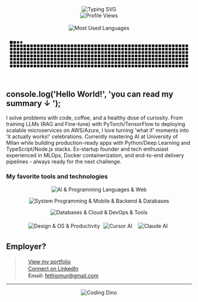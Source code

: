 <div align="center">
  <img src="https://readme-typing-svg.herokuapp.com?font=Fira+Code&size=32&duration=2800&pause=2000&color=ffffff&center=true&vCenter=true&width=940&lines=Hello%2C+I'm+Fethi+Omur+%F0%9F%91%8B;AI+Engineer+%26+Tech+Enthusiast;Building+Production-Ready+AI+Systems;Fine-tuning+LLMs+%26+Deep+Learning" alt="Typing SVG" />
</div>

<div align="center">
  <img src="https://komarev.com/ghpvc/?username=FethiOmur&color=0d1117&labelColor=ffffff&style=for-the-badge&label=Profile+Views" alt="Profile Views" height="50" />
</div>

<br/>

<div align="center">
  <img height="220em" src="https://github-readme-stats.vercel.app/api/top-langs/?username=FethiOmur&layout=compact&langs_count=8&theme=dark&hide_border=true&title_color=ffffff&text_color=ffffff&bg_color=0D1117&card_width=500" alt="Most Used Languages" />
</div>

<br/>

<div align="center">
  <img src="https://raw.githubusercontent.com/FethiOmur/FethiOmur/output/snake.svg" alt="Snake animation" />
</div>

## console.log('Hello World!', 'you can read my summary ↓	');

I solve problems with code, coffee, and a healthy dose of curiosity. From training LLMs (RAG and Fine-tune) with PyTorch/TensorFlow to deploying scalable microservices on AWS/Azure, I love turning 'what if' moments into 'it actually works!' celebrations. Currently mastering AI at University of Milan while building production-ready apps with Python/Deep Learning and TypeScript/Node.js stacks. Ex-startup founder and tech enthusiast experienced in MLOps, Docker containerization, and end-to-end delivery pipelines - always ready for the next challenge.

### My favorite tools and technologies

<div align="center">
  <p>
    <img src="https://skillicons.dev/icons?i=python,pytorch,tensorflow,nodejs,ts,js,html,css,react,nextjs,nestjs&perline=11" height="48" alt="AI & Programming Languages & Web" />
  </p>
  <p>
    <img src="https://skillicons.dev/icons?i=cpp,cs,dotnet,flutter,dart,unity,express,prisma,postgres,supabase,mongodb&perline=11" height="48" alt="System Programming & Mobile & Backend & Databases" />
  </p>
  <p>
    <img src="https://skillicons.dev/icons?i=mysql,redis,aws,azure,gcp,docker,tailwind,git,github,postman,vscode&perline=11" height="48" alt="Databases & Cloud & DevOps & Tools" />
  </p>
  <p>
    <img src="https://skillicons.dev/icons?i=figma,linux,notion&perline=11" height="48" alt="Design & OS & Productivity" />
    <img alt="Cursor AI" height="48" style="margin:6px" src="https://img.icons8.com/color/48/cursor-ai.png" />
    <img alt="Claude AI" height="48" style="margin:6px" src="https://cdn.simpleicons.org/anthropic/ffffff" />
  </p>
</div>

## Employer?

> <img src="https://raw.githubusercontent.com/FethiOmur/FethiOmur/main/assets/portfolio-icon.svg" width="16" height="16" /> [View my portfolio](https://fethiomur.github.io/portfolio/)  
> <img src="https://img.icons8.com/fluency/16/000000/linkedin.png" width="16" height="16" /> [Connect on LinkedIn](https://www.linkedin.com/in/fethiomur)  
> <img src="https://img.icons8.com/fluency/16/000000/gmail.png" width="16" height="16" /> **Email:** fethiomur@gmail.com

---

<div align="center">
  <img src="https://raw.githubusercontent.com/saadeghi/saadeghi/master/dino.gif" alt="Coding Dino" />
</div>
